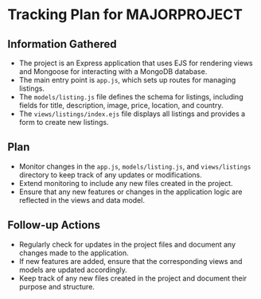 # Tracking Plan for MAJORPROJECT

## Information Gathered
- The project is an Express application that uses EJS for rendering views and Mongoose for interacting with a MongoDB database.
- The main entry point is `app.js`, which sets up routes for managing listings.
- The `models/listing.js` file defines the schema for listings, including fields for title, description, image, price, location, and country.
- The `views/listings/index.ejs` file displays all listings and provides a form to create new listings.

## Plan
- Monitor changes in the `app.js`, `models/listing.js`, and `views/listings` directory to keep track of any updates or modifications.
- Extend monitoring to include any new files created in the project.
- Ensure that any new features or changes in the application logic are reflected in the views and data model.

## Follow-up Actions
- Regularly check for updates in the project files and document any changes made to the application.
- If new features are added, ensure that the corresponding views and models are updated accordingly.
- Keep track of any new files created in the project and document their purpose and structure.
